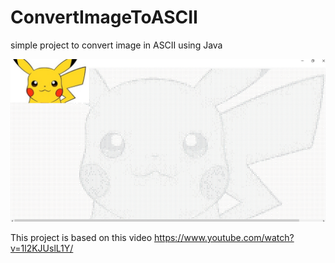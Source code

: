 # ConvertImageToASCII
simple project to convert image in ASCII using Java

![alt text](https://github.com/jonatanreseck/ConvertImageToASCII/blob/main/exemplo.jpg?raw=true)


This project is based on this video https://www.youtube.com/watch?v=1l2KJUslL1Y/
